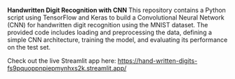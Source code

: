 **Handwritten Digit Recognition with CNN**
This repository contains a Python script using TensorFlow and Keras to build a Convolutional Neural Network (CNN) for handwritten digit recognition using the MNIST dataset. The provided code includes loading and preprocessing the data, defining a simple CNN architecture, training the model, and evaluating its performance on the test set.

Check out the live Streamlit app here: https://hand-written-digits-fs9pquoppnpiepmynhxs2k.streamlit.app/

